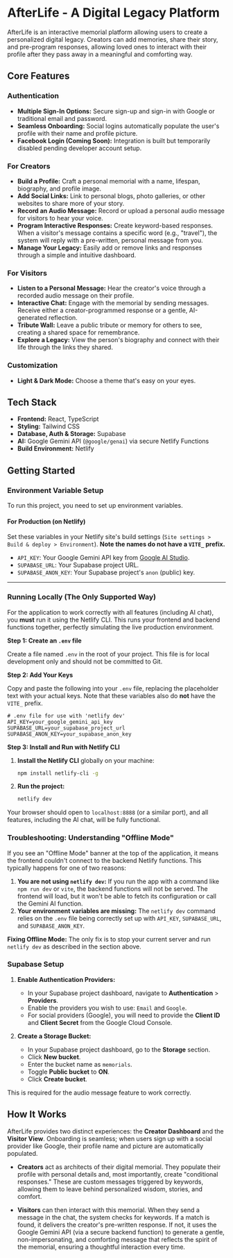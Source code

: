 # AfterLife - A Digital Legacy Platform

AfterLife is an interactive memorial platform allowing users to create a personalized digital legacy. Creators can add memories, share their story, and pre-program responses, allowing loved ones to interact with their profile after they pass away in a meaningful and comforting way.

## Core Features

### Authentication
- **Multiple Sign-In Options:** Secure sign-up and sign-in with Google or traditional email and password.
- **Seamless Onboarding:** Social logins automatically populate the user's profile with their name and profile picture.
- **Facebook Login (Coming Soon):** Integration is built but temporarily disabled pending developer account setup.

### For Creators
- **Build a Profile:** Craft a personal memorial with a name, lifespan, biography, and profile image.
- **Add Social Links:** Link to personal blogs, photo galleries, or other websites to share more of your story.
- **Record an Audio Message:** Record or upload a personal audio message for visitors to hear your voice.
- **Program Interactive Responses:** Create keyword-based responses. When a visitor's message contains a specific word (e.g., "travel"), the system will reply with a pre-written, personal message from you.
- **Manage Your Legacy:** Easily add or remove links and responses through a simple and intuitive dashboard.

### For Visitors
- **Listen to a Personal Message:** Hear the creator's voice through a recorded audio message on their profile.
- **Interactive Chat:** Engage with the memorial by sending messages. Receive either a creator-programmed response or a gentle, AI-generated reflection.
- **Tribute Wall:** Leave a public tribute or memory for others to see, creating a shared space for remembrance.
- **Explore a Legacy:** View the person's biography and connect with their life through the links they shared.

### Customization
- **Light & Dark Mode:** Choose a theme that's easy on your eyes.

## Tech Stack

- **Frontend:** React, TypeScript
- **Styling:** Tailwind CSS
- **Database, Auth & Storage:** Supabase
- **AI:** Google Gemini API (`@google/genai`) via secure Netlify Functions
- **Build Environment:** Netlify

## Getting Started

### Environment Variable Setup

To run this project, you need to set up environment variables.

#### For Production (on Netlify)

Set these variables in your Netlify site's build settings (`Site settings > Build & deploy > Environment`). **Note the names do not have a `VITE_` prefix.**

-   `API_KEY`: Your Google Gemini API key from [Google AI Studio](https://aistudio.google.com/app/apikey).
-   `SUPABASE_URL`: Your Supabase project URL.
-   `SUPABASE_ANON_KEY`: Your Supabase project's `anon` (public) key.

---

### Running Locally (The Only Supported Way)

For the application to work correctly with all features (including AI chat), you **must** run it using the Netlify CLI. This runs your frontend and backend functions together, perfectly simulating the live production environment.

**Step 1: Create an `.env` file**

Create a file named `.env` in the root of your project. This file is for local development only and should not be committed to Git.

**Step 2: Add Your Keys**

Copy and paste the following into your `.env` file, replacing the placeholder text with your actual keys. Note that these variables also do **not** have the `VITE_` prefix.

```
# .env file for use with 'netlify dev'
API_KEY=your_google_gemini_api_key
SUPABASE_URL=your_supabase_project_url
SUPABASE_ANON_KEY=your_supabase_anon_key
```

**Step 3: Install and Run with Netlify CLI**

1.  **Install the Netlify CLI** globally on your machine:
    ```bash
    npm install netlify-cli -g
    ```

2.  **Run the project:**
    ```bash
    netlify dev
    ```

Your browser should open to `localhost:8888` (or a similar port), and all features, including the AI chat, will be fully functional.

### Troubleshooting: Understanding "Offline Mode"

If you see an "Offline Mode" banner at the top of the application, it means the frontend couldn't connect to the backend Netlify functions. This typically happens for one of two reasons:

1.  **You are not using `netlify dev`:** If you run the app with a command like `npm run dev` or `vite`, the backend functions will not be served. The frontend will load, but it won't be able to fetch its configuration or call the Gemini AI function.
2.  **Your environment variables are missing:** The `netlify dev` command relies on the `.env` file being correctly set up with `API_KEY`, `SUPABASE_URL`, and `SUPABASE_ANON_KEY`.

**Fixing Offline Mode:** The only fix is to stop your current server and run `netlify dev` as described in the section above.

### Supabase Setup

1.  **Enable Authentication Providers:**
    - In your Supabase project dashboard, navigate to **Authentication** > **Providers**.
    - Enable the providers you wish to use: `Email` and `Google`.
    - For social providers (Google), you will need to provide the **Client ID** and **Client Secret** from the Google Cloud Console.

2.  **Create a Storage Bucket:**
    -   In your Supabase project dashboard, go to the **Storage** section.
    -   Click **New bucket**.
    -   Enter the bucket name as `memorials`.
    -   Toggle **Public bucket** to **ON**.
    -   Click **Create bucket**.

This is required for the audio message feature to work correctly.

## How It Works

AfterLife provides two distinct experiences: the **Creator Dashboard** and the **Visitor View**. Onboarding is seamless; when users sign up with a social provider like Google, their profile name and picture are automatically populated.

- **Creators** act as architects of their digital memorial. They populate their profile with personal details and, most importantly, create "conditional responses." These are custom messages triggered by keywords, allowing them to leave behind personalized wisdom, stories, and comfort.

- **Visitors** can then interact with this memorial. When they send a message in the chat, the system checks for keywords. If a match is found, it delivers the creator's pre-written response. If not, it uses the Google Gemini API (via a secure backend function) to generate a gentle, non-impersonating, and comforting message that reflects the spirit of the memorial, ensuring a thoughtful interaction every time.